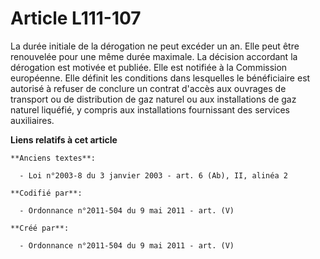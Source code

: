 # Article L111-107

La durée initiale de la dérogation ne peut excéder un an. Elle peut être renouvelée pour une même durée maximale. La décision
accordant la dérogation est motivée et publiée. Elle est notifiée à la Commission européenne. Elle définit les conditions
dans lesquelles le bénéficiaire est autorisé à refuser de conclure un contrat d'accès aux ouvrages de transport ou de
distribution de gaz naturel ou aux installations de gaz naturel liquéfié, y compris aux installations fournissant des
services auxiliaires.

**Liens relatifs à cet article**

	**Anciens textes**:

	  - Loi n°2003-8 du 3 janvier 2003 - art. 6 (Ab), II, alinéa 2

	**Codifié par**:

	  - Ordonnance n°2011-504 du 9 mai 2011 - art. (V)

	**Créé par**:

	  - Ordonnance n°2011-504 du 9 mai 2011 - art. (V)
